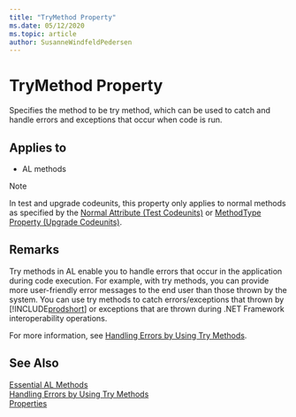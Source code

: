 ```yaml
---
title: "TryMethod Property"
ms.date: 05/12/2020
ms.topic: article
author: SusanneWindfeldPedersen
---
```


# TryMethod Property
Specifies the method to be try method, which can be used to catch and handle errors and exceptions that occur when code is run.  
  
## Applies to  
- AL methods 
  
> [!NOTE]  
> In test and upgrade codeunits, this property only applies to normal methods as specified by the [Normal Attribute \(Test Codeunits\)](../methods/devenv-normal-attribute.md) or [MethodType Property \(Upgrade Codeunits\)](devenv-methodtype-property-upgrade-codeunits.md).  
  
## Remarks  

Try methods in AL enable you to handle errors that occur in the application during code execution. For example, with try methods, you can provide more user-friendly error messages to the end user than those thrown by the system. You can use try methods to catch errors/exceptions that thrown by [!INCLUDE[prodshort](includes/prodshort.md)] or exceptions that are thrown during .NET Framework interoperability operations.  

For more information, see [Handling Errors by Using Try Methods](../devenv-handling-errors-using-try-methods.md).  

## See Also  

[Essential AL Methods](../devenv-essential-al-methods.md)  
[Handling Errors by Using Try Methods](../devenv-handling-errors-using-try-methods.md)  
[Properties](devenv-properties.md)